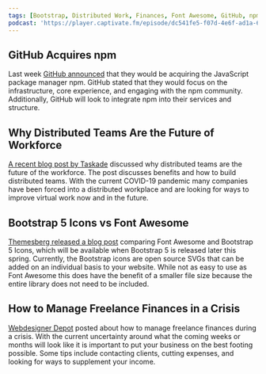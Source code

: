 ```yaml
---
tags: [Bootstrap, Distributed Work, Finances, Font Awesome, GitHub, npm]
podcast: 'https://player.captivate.fm/episode/dc541fe5-f07d-4e6f-ad1a-62b37f8314d1'
---
```


## GitHub Acquires npm

Last week [GitHub announced](https://github.blog/2020-03-16-npm-is-joining-github/) that they would be acquiring the JavaScript package manager npm. GitHub stated that they would focus on the infrastructure, core experience, and engaging with the npm community. Additionally, GitHub will look to integrate npm into their services and structure.

## Why Distributed Teams Are the Future of Workforce

[A recent blog post by Taskade](https://blog.taskade.com/distributed-teams-future-workforce-remote/) discussed why distributed teams are the future of the workforce. The post discusses benefits and how to build distributed teams. With the current COVID-19 pandemic many companies have been forced into a distributed workplace and are looking for ways to improve virtual work now and in the future.

## Bootstrap 5 Icons vs Font Awesome

[Themesberg released a blog post](https://themesberg.com/blog/bootstrap/bootstrap-icons-vs-fontawesome) comparing Font Awesome and Bootstrap 5 Icons, which will be available when Bootstrap 5 is released later this spring. Currently, the Bootstrap icons are open source SVGs that can be added on an individual basis to your website. While not as easy to use as Font Awesome this does have the benefit of a smaller file size because the entire library does not need to be included.

## How to Manage Freelance Finances in a Crisis

[Webdesigner Depot](https://www.webdesignerdepot.com/2020/03/how-to-manage-your-freelance-finances-during-a-crisis/) posted about how to manage freelance finances during a crisis. With the current uncertainty around what the coming weeks or months will look like it is important to put your business on the best footing possible. Some tips include contacting clients, cutting expenses, and looking for ways to supplement your income.

